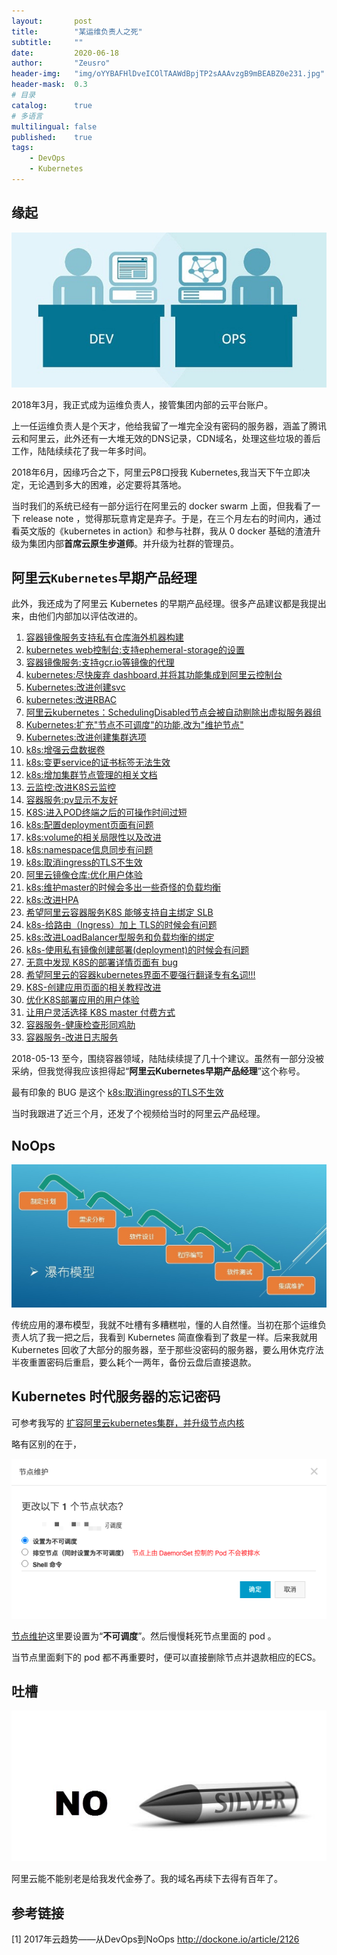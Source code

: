 ```yaml
---
layout:       post
title:        "某运维负责人之死"
subtitle:     ""
date:         2020-06-18
author:       "Zeusro"
header-img:   "img/oYYBAFHlDveICOlTAAWdBpjTP2sAAAvzgB9mBEABZ0e231.jpg"
header-mask:  0.3
# 目录
catalog:      true
# 多语言
multilingual: false
published:    true
tags:
    - DevOps
    - Kubernetes
---
```


## 缘起

![image](/img/in-post/death-of-devops-engineer/devops.jpg)

2018年3月，我正式成为运维负责人，接管集团内部的云平台账户。

上一任运维负责人是个天才，他给我留了一堆完全没有密码的服务器，涵盖了腾讯云和阿里云，此外还有一大堆无效的DNS记录，CDN域名，处理这些垃圾的善后工作，陆陆续续花了我一年多时间。

2018年6月，因缘巧合之下，阿里云P8口授我 Kubernetes,我当天下午立即决定，无论遇到多大的困难，必定要将其落地。

当时我们的系统已经有一部分运行在阿里云的 docker swarm 上面，但我看了一下 release note ，觉得那玩意肯定是弃子。于是，在三个月左右的时间内，通过看英文版的《kubernetes in action》和参与社群，我从 0 docker 基础的渣渣升级为集团内部**首席云原生步道师**。并升级为社群的管理员。

## 阿里云`Kubernetes`早期产品经理

此外，我还成为了阿里云 Kubernetes 的早期产品经理。很多产品建议都是我提出来，由他们内部加以评估改进的。

1. [容器镜像服务支持私有仓库海外机器构建](https://connect.console.aliyun.com/connect/detail/84361)
1. [kubernetes web控制台:支持ephemeral-storage的设置](https://connect.console.aliyun.com/connect/detail/97716)
1. [容器镜像服务:支持gcr.io等镜像的代理](https://connect.console.aliyun.com/connect/detail/78278)
1. [kubernetes:尽快废弃 dashboard,并将其功能集成到阿里云控制台](https://connect.console.aliyun.com/connect/detail/77011)
1. [Kubernetes:改进创建svc](https://connect.console.aliyun.com/connect/detail/75930)
1. [kubernetes:改进RBAC](https://connect.console.aliyun.com/connect/detail/75929)
1. [阿里云kubernetes：SchedulingDisabled节点会被自动剔除出虚拟服务器组](https://connect.console.aliyun.com/connect/detail/73467)
1. [Kubernetes:扩充"节点不可调度"的功能,改为"维护节点"](https://connect.console.aliyun.com/connect/detail/70803)
1. [Kubernetes:改进创建集群选项](https://connect.console.aliyun.com/connect/detail/70665)
1. [k8s:增强云盘数据卷](https://connect.console.aliyun.com/connect/detail/61986)
1. [k8s:变更service的证书标签无法生效](https://connect.console.aliyun.com/connect/detail/57727)
1. [k8s:增加集群节点管理的相关文档](https://connect.console.aliyun.com/connect/detail/56229)
1. [云监控:改进K8S云监控](https://connect.console.aliyun.com/connect/detail/52189)
1. [容器服务:pv显示不友好](https://connect.console.aliyun.com/connect/detail/51523)
1. [K8S:进入POD终端之后的可操作时间过短](https://connect.console.aliyun.com/connect/detail/50469)
1. [k8s:配置deployment页面有问题](https://connect.console.aliyun.com/connect/detail/49659)
1. [k8s:volume的相关局限性以及改进](https://connect.console.aliyun.com/connect/detail/49640)
1. [k8s:namespace信息同步有问题](https://connect.console.aliyun.com/connect/detail/49361)
1. [k8s:取消ingress的TLS不生效](https://connect.console.aliyun.com/connect/detail/48979)
1. [阿里云镜像仓库:优化用户体验](https://connect.console.aliyun.com/connect/detail/48110)
1. [k8s:维护master的时候会多出一些奇怪的负载均衡](https://connect.console.aliyun.com/connect/detail/48072)
1. [k8s:改进HPA](https://connect.console.aliyun.com/connect/detail/48041)
1. [希望阿里云容器服务K8S 能够支持自主绑定 SLB](https://connect.console.aliyun.com/connect/detail/47469)
1. [k8s-给路由（Ingress）加上 TLS的时候会有问题](https://connect.console.aliyun.com/connect/detail/47443)
1. [k8s:改进LoadBalancer型服务和负载均衡的绑定](https://connect.console.aliyun.com/connect/detail/52594)
1. [k8s-使用私有镜像创建部署(deployment)的时候会有问题](https://connect.console.aliyun.com/connect/detail/47147)
1. [无意中发现 K8S的部署详情页面有 bug](https://connect.console.aliyun.com/connect/detail/47034)
1. [希望阿里云的容器kubernetes界面不要强行翻译专有名词!!!](https://connect.console.aliyun.com/connect/detail/46590)
1. [K8S-创建应用页面的相关教程改进](https://connect.console.aliyun.com/connect/detail/43756)
1. [优化K8S部署应用的用户体验](https://connect.console.aliyun.com/connect/detail/43736)
1. [让用户灵活选择 K8S master 付费方式](https://connect.console.aliyun.com/connect/detail/43655)
1. [容器服务-健康检查形同鸡肋](https://connect.console.aliyun.com/connect/detail/40484)
1. [容器服务-改进日志服务](https://connect.console.aliyun.com/connect/detail/40792)

2018-05-13 至今，围绕容器领域，陆陆续续提了几十个建议。虽然有一部分没被采纳，但我觉得我应该担得起“**阿里云Kubernetes早期产品经理**”这个称号。

最有印象的 BUG 是这个
[k8s:取消ingress的TLS不生效](https://connect.console.aliyun.com/connect/detail/48979)

当时我跟进了近三个月，还发了个视频给当时的阿里云产品经理。

## NoOps

![image](/img/in-post/death-of-devops-engineer/waterfall.jpg)

传统应用的瀑布模型，我就不吐槽有多糟糕啦，懂的人自然懂。当初在那个运维负责人坑了我一把之后，我看到 Kubernetes 简直像看到了救星一样。后来我就用 Kubernetes 回收了大部分的服务器，至于那些没密码的服务器，要么用休克疗法半夜重置密码后重启，要么耗个一两年，备份云盘后直接退款。

## Kubernetes 时代服务器的忘记密码

可参考我写的
[扩容阿里云kubernetes集群，并升级节点内核](https://developer.aliyun.com/article/756235)

略有区别的在于，

![image](/img/in-post/death-of-devops-engineer/QQ20200618-163420.png)

[节点维护](https://cs.console.aliyun.com/#/k8s/node/list)这里要设置为“**不可调度**”。然后慢慢耗死节点里面的 pod 。

当节点里面剩下的 pod 都不再重要时，便可以直接删除节点并退款相应的ECS。

## 吐槽

![image](/img/in-post/death-of-devops-engineer/no-silver.jpg)

阿里云能不能别老是给我发代金券了。我的域名再续下去得有百年了。

## 参考链接

[1]
2017年云趋势——从DevOps到NoOps
http://dockone.io/article/2126
